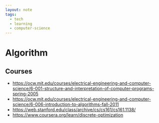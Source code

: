 ```yaml
---
layout: note
tags:
  - tech
  - learning
  - computer-science
---
```


# Algorithm

## Courses

- https://ocw.mit.edu/courses/electrical-engineering-and-computer-science/6-001-structure-and-interpretation-of-computer-programs-spring-2005
- https://ocw.mit.edu/courses/electrical-engineering-and-computer-science/6-006-introduction-to-algorithms-fall-2011
- https://web.stanford.edu/class/archive/cs/cs161/cs161.1138/
- https://www.coursera.org/learn/discrete-optimization
